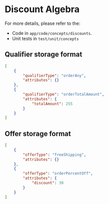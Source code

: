 # Discount Algebra

For more details, please refer to the:
* Code in `app/code/concepts/discounts`.
* Unit tests in `test/unit/concepts`

## Qualifier storage format

```json
[
	{
		"qualifierType": "orderAny",
		"attributes": {}
	},
	{
		"qualifierType": "orderTotalAmount",
		"attributes": {
			"totalAmount": 255
		}
	}
]
```

## Offer storage format

```json
[
	{
		"offerType": "freeShipping",
		"attributes": {}
	},
	{
		"offerType": "orderPercentOff",
		"attributes": {
			"discount": 30
		}
	}
]
```
